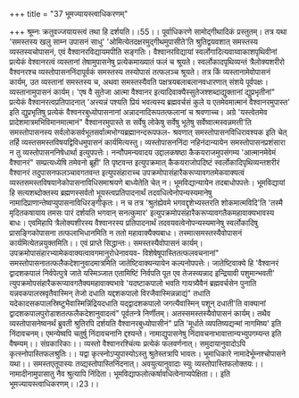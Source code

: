 +++
title = "37 भूमज्यायस्त्वाधिकरणम्"

+++
श्रूम्नः क्रतुवज्जयायस्त्वं तथा हि दर्शयति।।55।। पूर्वाधिकरणे सामोद्गीथादिकं प्रस्तुतम्। तत्र यथा 'समस्तस्य खलु साम्न उपासनं साधु' 'ओमित्येतदक्षरमुद्गीथमुपासीते'ति श्रुतिद्वयवशात् समस्तस्य व्यस्तस्यचोपासनं, एवं वैश्वानरविद्यायमपीति सङ्गतिः। वैश्वानरविद्यायां स्वर्लोगादित्यवाय्वाकाशपृथिवीनां प्रत्येकं वेश्वानरत्वं व्यस्तानां तेषामुपासनेषु प्रत्येकमाख्यातं फलं च श्रूयते। स्वर्लोकादपृथिव्यन्तं त्रैलोक्यशरीरो वैश्वनरश्च व्यस्तोपासननिंदापूर्वकं समस्तस्य तस्योपासं तत्फलञ्च श्रूयते। तत्र किं व्यस्तानामेवोपासनं कार्यम्, उत व्यस्तानां समस्तस्य च, अथवा समस्तस्यैवति पक्षत्रयबलाबलानवधारणात् संशये पूर्वपक्षः। व्यस्तानामुपासनं कार्यम्। 'एष वै सुतेजा आत्मा वैश्वानर इत्यादिवाक्यैस्सुतेजश्शब्दाद्युक्तानां द्युप्रभृतीनां" प्रत्येकं वैश्वानरत्वप्रतिपादनात् 'अत्त्यन्नं पश्यति प्रियं भवत्यस्य ब्रह्मवर्चसं कुले य एतमेवमात्मानं वैश्वानरमुपास्त' इति द्युप्रभृतिषु प्रत्येकं वैश्वनरबुध्योपासनानां अन्नादनादिरूपतत्फलानां च श्रवणाच्च। अग्रे 'यस्त्वेतमेव प्रादेशमात्रमभिविमानमात्मानं" वैश्वानरमुपास्ते स सर्वेषु लोकेषु सर्वेषु भूतेषु सर्वेष्वात्मस्वन्नमत्ती'ति समस्तोपासनस्य सर्वलोकसर्वभूतसर्वात्मभोग्यब्रह्मानन्दरूपफल- श्रवणात् समस्तोपासनविधिरावश्यक इति चेत् तर्हि व्यस्तसमस्तविषयद्विविधमुपासनं कार्यमित्यस्तु। व्यस्तोपासननिंदा नहिनंदान्यायेन समस्तोपासनप्रशंसारा न तु व्यस्तोपासननिषेधार्था इत्युपपत्तेः। नन्वौपमन्यवादय उद्दालकषष्ठा कैकयराजमुपसंगम्य 'आत्मानमेवेमं वैश्वानरं" सम्प्रत्यध्येषि तमेवनो ब्रूही' ति पृष्टवन्त इत्युपक्रमात् कैकयराजोपदिष्टं स्वर्लोकादिपृथिव्यन्तशरीरं वैश्वानरं तदुपासनफलञ्चावगतवन्त इत्युपसंहाराच्च उपक्रमोपासंहारैकरूप्यावगतमेकवाक्यत्वं व्यस्तसमस्तविषयानेकोपासनाविधिसमाश्रयणे बाध्येतेति चेत् न। भूमविद्यान्यायेन तदबाधोपपत्तेः। भूमविद्यायां हि सत्यशब्दोक्तस्य ब्रह्मणस्सर्वतो भूयस्त्वप्रतिपादनार्थं तदवधित्वेनोपन्यस्यमानेषु नामादिप्राणान्तेष्वप्युपासनाविधिरङ्गीकृतः। न च तत्र 'श्रुतंह्येवमे भगवद्दृशेभ्यस्तरति शोकमात्मविदि'ति 'तस्मै मृदितकषायाय तमसः पारं दर्शयति भगवान् सनत्कुमार' इत्युपक्रमोपसंहारैकरूप्यावगतैकमहावाक्यभावस्य बाधः। एवमिहापि त्रैलोक्यशीरस्य वैश्वानरस्य प्रतिपादनार्थं तदवयवत्वेनोपन्यस्यमानेषु स्वर्लोकादिषु प्रासङ्गिकोपासना तत्फलाभिधानमिति न ततो महावाक्यैक्यबाधः। तस्मात्समस्तस्यैवोपासनं कार्यमित्येतन्नयुक्तमिति।। एवं प्राप्ते सिद्धान्तः। समस्तस्यैवोपासनं कार्यम्। उपक्रमोपासंहारभ्यामेकवाक्यत्वावगमानुरोधेनावयव- विशेषेषूपास्तितत्फलवचनानां" समस्तोपासनातत्फलैकदेशानुवादमात्रमिति जातेष्टिवाक्यन्यायेन कल्पनोपपत्तेः। जातेष्टिवाक्ये हि 'वैश्वानरं द्वादशकपालं निर्वपेत्पुत्रे जाते यस्मिञ्जात एतामिष्टिं निर्वपति पूत एव तेजस्व्यन्नाद इन्द्रियावी पशुमान्भवती' त्युपक्रमोपसंहारैकरूप्यावगतैक्यमहावाक्यभावे 'यदष्टाकपालो भवति गायत्र्यैवैनं ब्रह्मवर्चसेन पुनाति यन्नवकपालस्रवृतैवास्मिन् तेजो दधाति यद्दशकपालो विरजैवास्मिन्नन्नाद्यं" तधाति यदेकादसकपालस्रिष्टुभैवास्मिन्निंद्रियदधाति यद्द्वादशकपालो जगत्यैवास्मिन् पशून् दधाती'ति वाक्यानां द्वादशकपालपुरोडाशतत्फलैकदेशानुवादत्वं" पूर्वतन्त्रे निर्णीतम्। अतस्समस्तस्यैवोपासनं कार्यम्। तथैव व्यस्तोपासनेष्वनर्थं ब्रुवती श्रुतिरपि दर्शयति वैश्वानरबुध्योपासीनं" प्रति 'मूर्धाते व्यपतिष्यद्यन्मां नागमिष्य' इति निंदावचनम्। एमन्येष्वपि चतुर्षु निंदावचनानि द्दश्यन्ते। नामाद्युपासनेषु निंदावचनाभावात्तान्यभ्युपगम्यन्त इति वैषम्यम्।। संग्रकारिकाः।। व्यस्तो वैश्वानरश्चिंत्यः प्रत्येकं फलवर्णनात्। समुदायानुवादोऽपि कृत्स्नोपास्तिफलश्रुतिः।। यद्वा कृत्स्नोऽप्युपास्योऽस्तु श्रुतेस्तत्रापि भावतः। भूमाधिकारे नामादेर्भूम्नश्चोपासने यथा।। समस्तएतूपास्यः तव्द्यस्तोपास्तिनिंदनात्। अवयुत्यानुवादाः स्युः व्यस्तोपास्तिफलोक्तयः।। नामादीनामुपासातु नैव श्रुत्यापि निंदिता। भूमविद्याफलोत्कर्षावधित्वेनाप्यपेक्षिता।। इति भूमज्यायस्त्वाधिकरणम्।।23।।